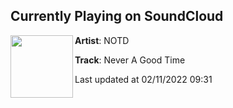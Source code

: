 ## Currently Playing on SoundCloud

[<img align="left" width="100" src="https://i1.sndcdn.com/artworks-0EbWgz4maQUk-0-t500x500.jpg">](https://soundcloud.com/notdofficial/never-a-good-time/s-sEvFqYZDdZQ?in=saxurn/sets/3a1/)

**Artist**: NOTD 

**Track**: Never A Good Time

Last updated at 02/11/2022 09:31
